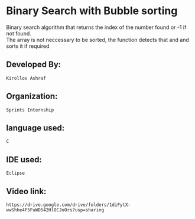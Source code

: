 # Binary Search with Bubble sorting

Binary search algorithm that returns the index of the number found or -1 if not found. <br>
The array is not neccessary to be sorted, the function detects that and and sorts it if required

## Developed By:

    Kirollos Ashraf

## Organization:

    Sprints Internship

## language used:

    C

## IDE used:

    Eclipse

## Video link:

    https://drive.google.com/drive/folders/1diFytX-wwShhe4F5FuWD542HlOCJoOrs?usp=sharing
